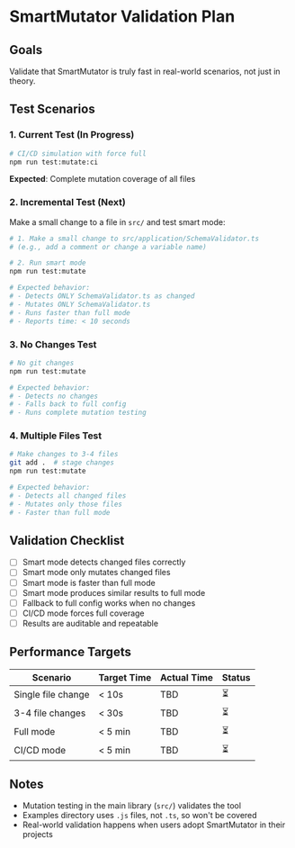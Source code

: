 # SmartMutator Validation Plan

## Goals

Validate that SmartMutator is truly fast in real-world scenarios, not just in theory.

## Test Scenarios

### 1. Current Test (In Progress)
```bash
# CI/CD simulation with force full
npm run test:mutate:ci
```

**Expected**: Complete mutation coverage of all files

### 2. Incremental Test (Next)
Make a small change to a file in `src/` and test smart mode:

```bash
# 1. Make a small change to src/application/SchemaValidator.ts
# (e.g., add a comment or change a variable name)

# 2. Run smart mode
npm run test:mutate

# Expected behavior:
# - Detects ONLY SchemaValidator.ts as changed
# - Mutates ONLY SchemaValidator.ts
# - Runs faster than full mode
# - Reports time: < 10 seconds
```

### 3. No Changes Test
```bash
# No git changes
npm run test:mutate

# Expected behavior:
# - Detects no changes
# - Falls back to full config
# - Runs complete mutation testing
```

### 4. Multiple Files Test
```bash
# Make changes to 3-4 files
git add .  # stage changes
npm run test:mutate

# Expected behavior:
# - Detects all changed files
# - Mutates only those files
# - Faster than full mode
```

## Validation Checklist

- [ ] Smart mode detects changed files correctly
- [ ] Smart mode only mutates changed files
- [ ] Smart mode is faster than full mode
- [ ] Smart mode produces similar results to full mode
- [ ] Fallback to full config works when no changes
- [ ] CI/CD mode forces full coverage
- [ ] Results are auditable and repeatable

## Performance Targets

| Scenario | Target Time | Actual Time | Status |
|----------|-------------|-------------|--------|
| Single file change | < 10s | TBD | ⏳ |
| 3-4 file changes | < 30s | TBD | ⏳ |
| Full mode | < 5 min | TBD | ⏳ |
| CI/CD mode | < 5 min | TBD | ⏳ |

## Notes

- Mutation testing in the main library (`src/`) validates the tool
- Examples directory uses `.js` files, not `.ts`, so won't be covered
- Real-world validation happens when users adopt SmartMutator in their projects
